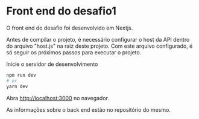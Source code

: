 # Front end do desafio1

O front end do desafio foi desenvolvido em Nextjs.

Antes de compilar o projeto, é necessário configurar o host da API dentro do arquivo "host.js" na raiz deste projeto.
Com este arquivo configurado, é só seguir os próximos passos para executar o projeto.


Inicie o servidor de desenvolvimento

```bash
npm run dev
# or
yarn dev
```

Abra [http://localhost:3000](http://localhost:3000) no navegador.

As informações sobre o back end estão no repositório do mesmo.
